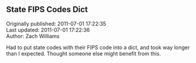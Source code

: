 ## State FIPS Codes Dict  
Originally published: 2011-07-01 17:22:35  
Last updated: 2011-07-01 17:22:36  
Author: Zach Williams  
  
Had to put state codes with their FIPS code into a dict, and took way longer than I expected. Thought someone else might benefit from this.